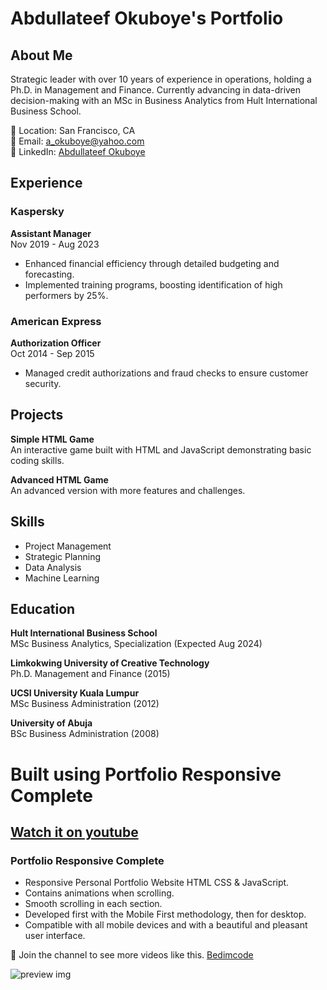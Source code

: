 # Abdullateef Okuboye's Portfolio

## About Me

Strategic leader with over 10 years of experience in operations, holding a Ph.D. in Management and Finance. Currently advancing in data-driven decision-making with an MSc in Business Analytics from Hult International Business School.

📍 Location: San Francisco, CA  
📧 Email: [a_okuboye@yahoo.com](mailto:a_okuboye@yahoo.com)  
🔗 LinkedIn: [Abdullateef Okuboye](https://www.linkedin.com/in/abdullateef-okuboye-3a5a2488)

## Experience

### Kaspersky
**Assistant Manager**  
Nov 2019 - Aug 2023
- Enhanced financial efficiency through detailed budgeting and forecasting.
- Implemented training programs, boosting identification of high performers by 25%.

### American Express
**Authorization Officer**  
Oct 2014 - Sep 2015
- Managed credit authorizations and fraud checks to ensure customer security.

## Projects

**Simple HTML Game**  
An interactive game built with HTML and JavaScript demonstrating basic coding skills.  


**Advanced HTML Game**  
An advanced version with more features and challenges.  


## Skills
- Project Management
- Strategic Planning
- Data Analysis
- Machine Learning

## Education

**Hult International Business School**  
MSc Business Analytics, Specialization (Expected Aug 2024)

**Limkokwing University of Creative Technology**  
Ph.D. Management and Finance (2015)

**UCSI University Kuala Lumpur**  
MSc Business Administration (2012)

**University of Abuja**  
BSc Business Administration (2008)

# Built using Portfolio Responsive Complete
## [Watch it on youtube](https://youtu.be/AKNvTxWOdKw)
### Portfolio Responsive Complete

- Responsive Personal Portfolio Website HTML CSS & JavaScript.
- Contains animations when scrolling.
- Smooth scrolling in each section.
- Developed first with the Mobile First methodology, then for desktop.
- Compatible with all mobile devices and with a beautiful and pleasant user interface.

💙 Join the channel to see more videos like this. [Bedimcode](https://www.youtube.com/@Bedimcode)

![preview img](/preview.png)

